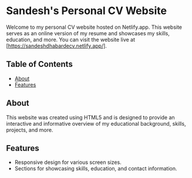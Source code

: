 # Sandesh's Personal CV Website

Welcome to my personal CV website hosted on Netlify.app. This website serves as an online version of my resume and showcases my skills, education, and more. You can visit the website live at [https://sandeshdhabardecv.netlify.app/].

## Table of Contents

- [About](#about)
- [Features](#features)

## About

This website was created using HTML5 and is designed to provide an interactive and informative overview of my educational background, skills, projects, and more.

## Features

- Responsive design for various screen sizes.
- Sections for showcasing skills, education, and contact information.

